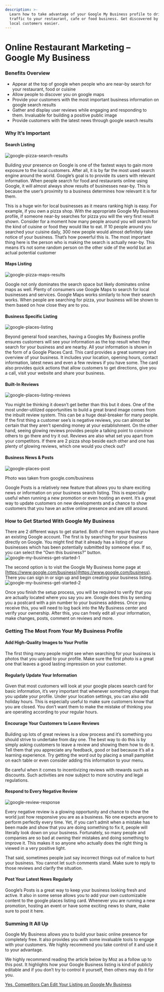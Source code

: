 ```yaml
---
description: >-
  Learn how to take advantage of your Google My Business profile to drive more
  traffic to your restaurant, cafe or food business. Get discovered by your
  local customers easier.
---
```


# Online Restaurant Marketing – Google My Business

### **Benefits Overview**

* Appear at the top of google when people who are near-by search for your restaurant, food or cuisine
* Allow people to discover you on google maps
* Provide your customers with the most important business information on google search results
* Gather and display user reviews while engaging and responding to them. Invaluable for building a positive public image
* Provide customers with the latest news through google search results

### Why It’s Important

#### Search Listing

![google-pizza-search-results](https://images.ctfassets.net/fnjgykqkbh7b/1nezXFobRaW8sqaAwWgqgQ/6a6d9f26b822e64338ce8daefc88e286/google-pizza-search-results.png)

Building your presence on Google is one of the fastest ways to gain more exposure to the local customers. After all, it is by far the most used search engine around the world. Google’s goal is to provide its users with relevant information. When people search for food and restaurants online using Google, it will almost always show results of businesses near-by. This is because the user’s proximity to a business determines how relevant it is for them.

This is a huge win for local businesses as it means ranking high is easy. For example, if you own a pizza shop. With the appropriate Google My Business profile, if someone near-by searches for pizza you will the very first result shown. Consider for a moment how many people around you will search for the kind of cuisine or food they would like to eat. If 10 people around you searched your cuisine daily, 300 new people would almost definitely take notice of your business. That’s how powerful this is. The most important thing here is the person who is making the search is actually near-by. This means it’s not some random person on the other side of the world but an actual potential customer

#### Maps Listing

![google-pizza-maps-results](https://images.ctfassets.net/fnjgykqkbh7b/5PeQ5iyaNa8AyQEaeyEgCw/73e628528f0e4cad1d5d1afde87c7c8e/google-pizza-maps-results.png)

Google not only dominates the search space but likely dominates online maps as well. Plenty of consumers use Google Maps to search for local businesses and services. Google Maps works similarly to how their search works. When people are searching for pizza, your business will be shown to them based on how close they are to you.

#### Business Specific Listing

![google-places-listing](https://images.ctfassets.net/fnjgykqkbh7b/4i3jCt7oN2Q8I0mOsA4aK6/5a50d32b7393f7e9315848e1552eedca/google-places-listing.png)

Beyond general food searches, having a Googles My Business profile ensures customers will see your information as the top result when they search for your business and are nearby. All your information is shown in the form of a Google Places Card. This card provides a great summary and overview of your business. It includes your location, opening hours, contact information, latest news and even a few reviews if you have some. The card also provides quick actions that allow customers to get directions, give you a call, visit your website and share your business.

#### Built-In Reviews

![google-places-listing-reviews](https://images.ctfassets.net/fnjgykqkbh7b/C8dGfXSYwKI4A8Q0CUy4e/165852fd8e35e73c0ad87a24c9a743bb/google-places-listing-reviews.png)

You might be thinking it doesn’t get better than this but it does. One of the most under-utilized opportunities to build a great brand image comes from the inbuilt review system. This can be a huge deal-breaker for many people. If the first thing a customer see’s is negative reviews, you can almost be certain that they aren’t spending money at your establishment. On the other hand, seeing glowing reviews provides people a talking point to convince others to go there and try it out. Reviews are also what set you apart from your competitors. If there are 2 pizza shop beside each other and one has plenty of glowing reviews, which one would you check out?

#### Business News & Posts

![google-places-post](https://images.ctfassets.net/fnjgykqkbh7b/1J2kRFXAbuu8KyEssSISW8/bcaa05c5c1fd1172e54031383deb1059/google-places-post.PNG)

Photo was taken from google.com/business

Google Posts is a relatively new feature that allows you to share exciting news or information on your business search listing. This is especially useful when running a new promotion or even hosting an event. It’s a great way to update customers on new developments and a chance to show customers that you have an active online presence and are still around.

### How to Get Started With Google My Business

There are 2 different ways to get started. Both of them require that you have an existing Google account. The first is by searching for your business directly on Google. You might find that it already has a listing of your businesses which has been potentially submitted by someone else. If so, you can select the “Own this business?” button.![google-my-business-get-started-1](https://images.ctfassets.net/fnjgykqkbh7b/1ie8uqAH6aiaseEYIYoSI4/f25c21a89c9a2d097770d8423e69bd57/google-my-business-get-started-1.PNG)

The second option is to visit the Google My Business home page at [https://www.google.com/business](https://www.google.com/business). There you can sign in or sign up and begin creating your business listing.![google-my-business-get-started-2](https://images.ctfassets.net/fnjgykqkbh7b/2RUfmEVjhu4sQyimIiEKWs/bf71ffcf42c9cb3079cd716155e64b65/google-my-business-get-started-2.PNG)

Once you finish the setup process, you will be required to verify that you are actually located where you say you are. Google does this by sending you a postcard with a pin number to your business address. Once you receive this, you will need to log back into the My Business center and verify your ownership. After this, you can freely edit all your information, make changes, posts, comment on reviews and more.

### Getting The Most From Your My Business Profile

#### Add High-Quality Images to Your Profile

The first thing many people might see when searching for your business is photos that you upload to your profile. Make sure the first photo is a great one that leaves a good lasting impression on your customer.

#### Regularly Update Your Information

Given that most customers will look at your google places search card for basic information, it’s very important that whenever something changes that you update your profile. Under your location settings, you can also add holiday hours. This is especially useful to make sure customers know that you are closed. You don’t want them to make the mistake of thinking you are operating according to your regular hours.

#### Encourage Your Customers to Leave Reviews

Building up lots of great reviews is a slow process and it’s something you should strive to undertake from day one. The best way to do this is by simply asking customers to leave a review and showing them how to do it. Tell them that you appreciate any feedback, good or bad because it’s all a learning experience. Try getting the word out by placing a small pamphlet on each table or even consider adding this information to your menu.

Be careful when it comes to incentivizing reviews with rewards such as discounts. Such activities are now subject to more scrutiny and legal regulations.

#### Respond to Every Negative Review

![google-review-response](https://images.ctfassets.net/fnjgykqkbh7b/5CvZPugdtmgykAqicwAcMO/30a0271e72e82bbe457de88cc0f09470/google-review-response.jpg)

Every negative review is a glowing opportunity and chance to show the world just how responsive you are as a business. No one expects anyone to perform perfectly every time. Yet, if you can’t admit when a mistake has been made and show that you are doing something to fix it, people will literally look down on your business. Fortunately, so many people and companies are so bad at owning their mistakes and doing something to improve it. This makes it so anyone who actually does the right thing is viewed in a very positive light.

That said, sometimes people just say incorrect things out of malice to hurt your business. You cannot let such comments stand. Make sure to reply to those reviews and clarify the situation.

#### Post Your Latest News Regularly

Google’s Posts is a great way to keep your business looking fresh and active. It also in some sense allows you to add your own customizable content to the google places listing card. Whenever you are running a new promotion, hosting an event or have some exciting news to share, make sure to post it here.

### Summing It All Up

Google My Business allows you to build your basic online presence for completely free. It also provides you with some invaluable tools to engage with your customers. We highly recommend you take control of it and use it to your advantage.

We highly recommend reading the article below by Moz as a follow up to this post. It highlights how your Google Business listing is kind of publicly editable and if you don’t try to control it yourself, then others may do it for you.

[Yes, Competitors Can Edit Your Listing on Google My Business](https://moz.com/blog/competitors-edit-listing-google-my-business)

